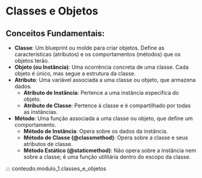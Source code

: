 # Classes e Objetos

## Conceitos Fundamentais:
- **Classe**: Um blueprint ou molde para criar objetos. Define as características (atributos) e os comportamentos (métodos) que os objetos terão.
- **Objeto (ou Instância)**: Uma ocorrência concreta de uma classe. Cada objeto é único, mas segue a estrutura da classe.
- **Atributo**: Uma variável associada a uma classe ou objeto, que armazena dados.
    - **Atributo de Instância**: Pertence a uma instância específica do objeto.
    - **Atributo de Classe**: Pertence à classe e é compartilhado por todas as instâncias.
- **Método**: Uma função associada a uma classe ou objeto, que define um comportamento.
    - **Método de Instância**: Opera sobre os dados da instância.
    - **Método de Classe (@classmethod)**: Opera sobre a classe e seus atributos de classe.
    - **Método Estático (@staticmethod)**: Não opera sobre a instância nem sobre a classe; é uma função utilitária dentro do escopo da classe.

::: conteudo.modulo_1.classes_e_objetos